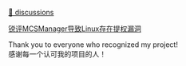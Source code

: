 [💬 discussions](https://github.com/bddjr/bddjr/discussions)

[锐评MCSManager导致Linux存在提权漏洞](https://github.com/bddjr/bddjr/discussions/9)

Thank you to everyone who recognized my project!  
感谢每一个认可我的项目的人！  
